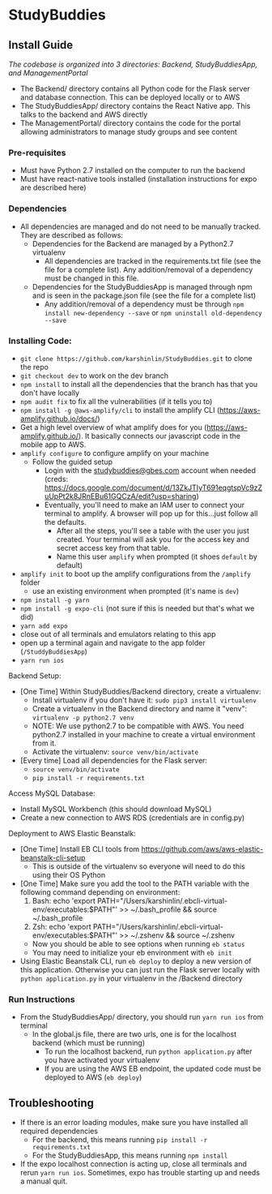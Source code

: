 # StudyBuddies

## Install Guide 
*The codebase is organized into 3 directories: Backend, StudyBuddiesApp, and ManagementPortal*
- The Backend/ directory contains all Python code for the Flask server and database connection. This can be deployed locally or to AWS
- The StudyBuddiesApp/ directory contains the React Native app. This talks to the backend and AWS directly
- The ManagementPortal/ directory contains the code for the portal allowing administrators to manage study groups and see content 
### Pre-requisites
- Must have Python 2.7 installed on the computer to run the backend
- Must have react-native tools installed (installation instructions for expo are described here)

### Dependencies
- All dependencies are managed and do not need to be manually tracked. They are described as follows: 
  - Dependencies for the Backend are managed by a Python2.7 virtualenv
    - All dependencies are tracked in the requirements.txt file (see the file for a complete list). Any addition/removal of a dependency must be changed in this file. 
  - Dependencies for the StudyBuddiesApp is managed through npm and is seen in the package.json file (see the file for a complete list)
    - Any addition/removal of a dependency must be through `npm install new-dependency --save` or `npm uninstall old-dependency --save`

### Installing Code:
- `git clone https://github.com/karshinlin/StudyBuddies.git` to clone the repo
- `git checkout dev` to work on the dev branch
- `npm install` to install all the dependencies that the branch has that you don't have locally
- `npm audit fix` to fix all the vulnerabilities (if it tells you to)
- `npm install -g @aws-amplify/cli` to install the amplify CLI (https://aws-amplify.github.io/docs/)
- Get a high level overview of what amplify does for you (https://aws-amplify.github.io/). It basically connects our javascript code in the mobile app to AWS.
- `amplify configure` to configure amplify on your machine
	- Follow the guided setup
		- Login with the studybuddies@gbes.com account when needed (creds: https://docs.google.com/document/d/13ZkJTIyT691eqgtspVc9zZuUpPt2k8JRnEBu61GQCzA/edit?usp=sharing)
		- Eventually, you'll need to make an IAM user to connect your terminal to amplify. A browser will pop up for this...just follow all the defaults.
			- After all the steps, you'll see a table with the user you just created. Your terminal will ask you for the access key and secret access key from that table.
			- Name this user `amplify` when prompted (it shoes `default` by default)
- `amplify init` to boot up the amplify configurations from the `/amplify` folder
	- use an existing environment when prompted (it's name is `dev`)
- `npm install -g yarn`
- `npm install -g expo-cli` (not sure if this is needed but that's what we did)
- `yarn add expo`
- close out of all terminals and emulators relating to this app
- open up a terminal again and navigate to the app folder (`/StuddyBuddiesApp`)
- `yarn run ios` 

Backend Setup: 
- [One Time] Within StudyBuddies/Backend directory, create a virtualenv: 
	- Install virtualenv if you don't have it: `sudo pip3 install virtualenv`
	- Create a virtualenv in the Backend directory and name it "venv": `virtualenv -p python2.7 venv`
	- NOTE: We use python2.7 to be compatible with AWS. You need python2.7 installed in your machine to create a virtual environment from it. 
	- Activate the virtualenv: `source venv/bin/activate`
- [Every time] Load all dependencies for the Flask server:
	- `source venv/bin/activate`
	- `pip install -r requirements.txt`

Access MySQL Database: 
- Install MySQL Workbench (this should download MySQL)
- Create a new connection to AWS RDS (credentials are in config.py)

Deployment to AWS Elastic Beanstalk:
- [One Time] Install EB CLI tools from https://github.com/aws/aws-elastic-beanstalk-cli-setup
	- This is outside of the virtualenv so everyone will need to do this using their OS Python
- [One Time] Make sure you add the tool to the PATH variable with the following command depending on environment:
	1. Bash:
       echo 'export PATH="/Users/karshinlin/.ebcli-virtual-env/executables:$PATH"' >> ~/.bash_profile && source ~/.bash_profile
    2. Zsh:
       echo 'export PATH="/Users/karshinlin/.ebcli-virtual-env/executables:$PATH"' >> ~/.zshenv && source ~/.zshenv
	- Now you should be able to see options when running `eb status`
	- You may need to initialize your eb environment with `eb init`
- Using Elastic Beanstalk CLI, run `eb deploy` to deploy a new version of this application. Otherwise you can just run the Flask server locally with `python application.py` in your virtualenv in the /Backend directory

### Run Instructions
- From the StudyBuddiesApp/ directory, you should run `yarn run ios` from terminal
  - In the global.js file, there are two urls, one is for the localhost backend (which must be running)
    - To run the localhost backend, run `python application.py` after you have activated your virtualenv
	- If you are using the AWS EB endpoint, the updated code must be deployed to AWS (`eb deploy`)

## Troubleshooting
- If there is an error loading modules, make sure you have installed all required dependencies
  - For the backend, this means running `pip install -r requirements.txt` 
  - For the StudyBuddiesApp, this means running `npm install`
- If the expo localhost connection is acting up, close all terminals and rerun `yarn run ios`. Sometimes, expo has trouble starting up and needs a manual quit. 
